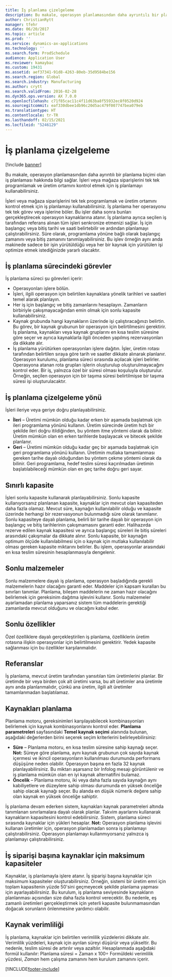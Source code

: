 ```yaml
---
title: İş planlama çizelgeleme
description: Bu makale, operasyon planlamasından daha ayrıntılı bir planlama biçimi olan iş planlaması hakkında bilgi sağlar. İşleri veya mağaza siparişlerini tek tek programlamak ve üretim ortamını kontrol etmek için iş planlamayı kullanabilirsiniz.
author: ChristianRytt
manager: tfehr
ms.date: 06/20/2017
ms.topic: article
ms.prod: ''
ms.service: dynamics-ax-applications
ms.technology: ''
ms.search.form: ProdSchedule
audience: Application User
ms.reviewer: kamaybac
ms.custom: 19431
ms.assetid: aef37341-91d8-4263-80eb-35d9584be156
ms.search.region: Global
ms.search.industry: Manufacturing
ms.author: crytt
ms.search.validFrom: 2016-02-28
ms.dyn365.ops.version: AX 7.0.0
ms.openlocfilehash: c71f85cac11c4f11d63ba8f55932ec8f0520d924
ms.sourcegitcommit: eaf330dbee1db96c20d5ac479f007747bea079eb
ms.translationtype: HT
ms.contentlocale: tr-TR
ms.lasthandoff: 02/15/2021
ms.locfileid: "5246129"
---
```

# <a name="job-scheduling"></a>İş planlama çizelgeleme

[!include [banner](../includes/banner.md)]

Bu makale, operasyon planlamasından daha ayrıntılı bir planlama biçimi olan iş planlaması hakkında bilgi sağlar. İşleri veya mağaza siparişlerini tek tek programlamak ve üretim ortamını kontrol etmek için iş planlamayı kullanabilirsiniz.

İşleri veya mağaza siparişlerini tek tek programlamak ve üretim ortamını kontrol etmek için iş planlamayı kullanabilirsiniz. İş planlama her operasyonu tek tek görev veya işlerine böler. Bu işler daha sonra bunları gerçekleştirecek operasyon kaynaklarına atanır. İş planlama ayrıca seçilen iş tarafından referans alınan tüm işleri senkronize etmenizi sağlar. İş için başlangıç veya bitiş tarihi ve saati belirtebilir ve ardından planlamayı çalıştırabilirsiniz. Süre olarak, programlama yönüne bağlı olarak başlangıç zamanını veya bitiş zamanını tanımlayabilirsiniz. Bu işlev örneğin aynı anda makinede sadece bir işin yürütüldüğü veya her bir kaynak için yürütülen işi optimize etmek istediğinizde yararlı olacaktır.

## <a name="tasks-in-the-job-scheduling-process"></a>İş planlama sürecindeki görevler
İş planlama süreci şu görevleri içerir:

-   Operasyonları işlere bölün.
-   İşleri, ilgili operasyon için belirtilen kaynaklara yönelik tarihleri ve saatleri temel alarak planlayın.
-   Her iş için başlangıç ve bitiş zamanlarını hesaplayın. Zamanların birbiriyle çakışmayacağından emin olmak için sonlu kapasite kullanabilirsiniz.
-   Kaynak grubunda hangi kaynakların üzerinde işi çalıştıracağınızı belirtin. Bu görev, bir kaynak grubunun bir operasyon için belirtilmesini gerektirir. İş planlama, kaynakları veya kaynak gruplarını en kısa teslim süresine göre seçer ve ayrıca kaynaklarla ilgili önceden yapılmış rezervasyonları da dikkate alır.
-   İş planlama yürütürken operasyonları işlere dağıtın. İşler, üretim rotası tarafından belirtilen sıraya göre tarih ve saatler dikkate alınarak planlanır. Operasyon kurulumu, planlama süreci sırasında açılacak işleri belirler. Operasyona atanan rota grupları işlerin oluşturulup oluşturulmayacağını kontrol eder. Bir iş, yalnızca özel bir süresi olması koşuluyla oluşturulur. Örneğin, seçilen operasyon için bir taşıma süresi belirtilmişse bir taşıma süresi işi oluşturulacaktır.

## <a name="scheduling-direction"></a>İş planlama çizelgeleme yönü
İşleri ileriye veya geriye doğru planlayabilirsiniz.

-   **İleri** – Üretimi mümkün olduğu kadar erken bir aşamada başlatmak için ileri programlama yönünü kullanın. Üretim sürecinde üretim hızlı bir şekilde ileri doğru itildiğinden, bu yöntem itme yöntemi olarak da bilinir. Üretim mümkün olan en erken tarihlerde başlayacak ve bitecek şekilde planlanır.
-   **Geri** – Üretimi mümkün olduğu kadar geç bir aşamada başlatmak için geri programlama yönünü kullanın. Üretimin mutlaka tamamlanması gereken tarihe dayalı olduğundan bu yöntem çekme yöntemi olarak da bilinir. Geri programlama, hedef teslim süresi kaçırılmadan üretimin başlatılabileceği mümkün olan en geç tarihe doğru geri sayar.

## <a name="finite-capacity"></a>Sınırlı kapasite
İşleri sonlu kapasite kullanarak planlayabilirsiniz. Sonlu kapasite kullanıyorsanız planlanan kapasite, kaynaklar için mevcut olan kapasiteden daha fazla olamaz. Mevcut süre, kaynağın kullanılabilir olduğu ve kapasite üzerinde herhangi bir rezervasyonun bulunmadığı süre olarak tanımlanır. Sonlu kapasiteye dayalı planlama, belirli bir tarihe dayalı bir operasyon için başlangıç ve bitiş tarihlerinin çakışmamasını garanti eder. Halihazırda rezerve edilen kaynak kapasitesi ve ayrıca başlangıç süreleri ile bitiş süreleri arasındaki çakışmalar da dikkate alınır. Sonlu kapasite, bir kaynağın optimum ölçüde kullanılabilmesi için o kaynak için mutlaka kullanılabilir olması gereken kapasite miktarını belirler. Bu işlem, operasyonlar arasındaki en kısa teslim süresinin hesaplanmasıyla dengelenir.

## <a name="finite-materials"></a>Sonlu malzemeler
Sonlu malzemelere dayalı iş planlama, operasyon başladığında gerekli malzemelerin hazır olacağını garanti eder. Maddeler için kapsam kuralları bu sınırları tanımlar. Planlama, bileşen maddelerin ne zaman hazır olacağını belirlemek için gereksinim dağıtma işlevini kullanır. Sonlu malzemeler ayarlamadan planlama yaparsanız sistem tüm maddelerin gerektiği zamanlarda mevcut olduğunu ve olacağını kabul eder.

## <a name="finite-properties"></a>Sonlu özellikler
Özel özelliklere dayalı gerçekleştirilen iş planlama, özelliklerin üretim rotasına ilişkin operasyonlar için belirtilmesini gerektirir. Yedek kapasite sağlanması için bu özellikler karşılanmalıdır.

## <a name="references"></a>Referanslar
İş planlama, mevcut üretim tarafından yansıtılan tüm üretimlerini planlar. Bir üretimde bir veya birden çok alt üretimi varsa, bu alt üretimler ana üretimle aynı anda planlanmalıdır, çünkü ana üretim, ilgili alt üretimler tamamlanmadan başlatılamaz.

## <a name="schedule-resources"></a>Kaynakları planlama
Planlama motoru, gereksinimleri karşılayabilecek kombinasyonları belirlemek için kaynak kombinasyonlarını kontrol eder. **Planlama parametreleri** sayfasındaki **Temel kaynak seçimi** alanında bulunan, aşağıdaki değerlerden birini seçerek seçim kriterlerini belirleyebilirsiniz:

-   **Süre** – Planlama motoru, en kısa teslim süresine sahip kaynağı seçer. **Not:** Süreye göre planlama, aynı kaynak grubunun çok sayıda kaynak içermesi ve ikincil operasyonların kullanılması durumunda performans düşüşüne neden olabilir. Operasyon başına en fazla 32 kaynak planlayabilirsiniz. Bu miktarı aşarsanız bir Infolog mesajı görüntülenir ve iş planlama mümkün olan en iyi kaynak alternatifini bulamaz.
-   **Öncelik** – Planlama motoru, iki veya daha fazla sayıda kaynağın aynı kabiliyetlere ve düzeylere sahip olması durumunda en yüksek önceliğe sahip olacak kaynağı seçer. Bu alanda en düşük nümerik değere sahip olan kaynak en yüksek önceliğe sahiptir.

İş planlama devam ederken sistem, kaynakları kaynak parametreleri altında tanımlanan sınırlamalara dayalı olarak planlar. Takvim ayarlarını kullanarak kaynakların kapasitesini kontrol edebilirsiniz. Sistem, planlama süreci sırasında kaynaklar için yükleri hesaplar. **Not:** Operasyon planlama işlevini kullanan üretimler için, operasyon planlamadan sonra iş planlamayı çalıştırabilirsiniz. Operasyon planlamayı kullanmıyorsanız yalnızca iş planlamayı çalıştırabilirsiniz.

## <a name="maximum-capacities-for-resources-per-job-order"></a>İş siparişi başına kaynaklar için maksimum kapasiteler
Kaynaklar, iş planlamayla işlere atanır. İş siparişi başına kaynaklar için maksimum kapasiteler oluşturabilirsiniz. Örneğin, sistemi bir üretim emri için toplam kapasitenin yüzde 50'sini geçmeyecek şekilde planlama yapması için ayarlayabilirsiniz. Bu kurulum, iş planlama seviyesinde kaynakların planlanması açısından size daha fazla kontrol verecektir. Bu nedenle, eş zamanlı üretimleri gerçekleştirmek için yeterli kapasite bulunmamasından doğacak sorunların önlenmesine yardımcı olabilir.

## <a name="resource-efficiency"></a>Kaynak verimliliği
İş planlama, kaynaklar için belirtilen verimlilik yüzdelerini dikkate alır. Verimlilik yüzdeleri, kaynak için ayrılan süreyi düşürür veya yükseltir. Bu nedenle, teslim süresi de artırılır veya azaltılır. Hesaplanmada aşağıdaki formül kullanılır: Planlama süresi = Zaman x 100÷ Formüldeki verimlilik yüzdesi, *Zaman* hem çalışma zamanını hem kurulum zamanını içerir.





[!INCLUDE[footer-include](../../includes/footer-banner.md)]